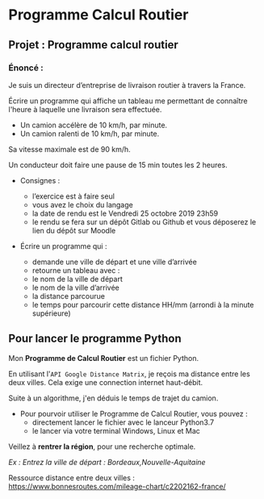 # Programme Calcul Routier

## Projet : Programme calcul routier


### Énoncé :

Je suis un directeur d’entreprise de livraison routier à travers la France.

Écrire un programme qui affiche un tableau me permettant de connaître l'heure à laquelle une
livraison sera effectuée.

* Un camion accélère de 10 km/h, par minute.
* Un camion ralenti de 10 km/h, par minute.

Sa vitesse maximale est de 90 km/h.

Un conducteur doit faire une pause de 15 min toutes les 2 heures.

* Consignes :
    * l’exercice est à faire seul
    * vous avez le choix du langage
    * la date de rendu est le Vendredi 25 octobre 2019 23h59
    * le rendu se fera sur un dépôt Gitlab ou Github et vous déposerez le lien du dépôt sur Moodle

* Écrire un programme qui :
    * demande une ville de départ et une ville d’arrivée
    * retourne un tableau avec :
    * le nom de la ville de départ
    * le nom de la ville d’arrivée
    * la distance parcourue
    * le temps pour parcourir cette distance HH/mm (arrondi à la minute supérieure)

## Pour lancer le programme Python

Mon **Programme de Calcul Routier** est un fichier Python.

En utilisant l'`API Google Distance Matrix`, je reçois ma distance entre les deux villes.
Cela exige une connection internet haut-débit.

Suite à un algorithme, j'en déduis le temps de trajet du camion.

* Pour pourvoir utiliser le Programme de Calcul Routier, vous pouvez :
    * directement lancer le fichier avec le lanceur Python3.7
    * le lancer via votre terminal Windows, Linux et Mac

Veillez à **rentrer la région**, pour une recherche optimale.

*Ex : Entrez la ville de départ : Bordeaux,Nouvelle-Aquitaine*

Ressource distance entre deux villes :
https://www.bonnesroutes.com/mileage-chart/c2202162-france/